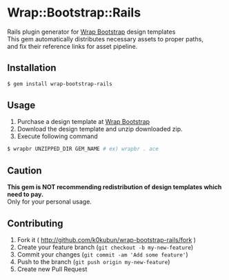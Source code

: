 # Wrap::Bootstrap::Rails

Rails plugin generator for [Wrap Bootstrap](https://wrapbootstrap.com/) design templates  
This gem automatically distributes necessary assets to proper paths,  
and fix their reference links for asset pipeline.

## Installation

```bash
$ gem install wrap-bootstrap-rails
```

## Usage

1. Purchase a design template at [Wrap Bootstrap](https://wrapbootstrap.com/)
2. Download the design template and unzip downloaded zip.
3. Execute following command

```bash
$ wrapbr UNZIPPED_DIR GEM_NAME # ex) wrapbr . ace
```

## Caution

**This gem is NOT recommending redistribution of design templates which need to pay.**  
Only for your personal usage.

## Contributing

1. Fork it ( http://github.com/k0kubun/wrap-bootstrap-rails/fork )
2. Create your feature branch (`git checkout -b my-new-feature`)
3. Commit your changes (`git commit -am 'Add some feature'`)
4. Push to the branch (`git push origin my-new-feature`)
5. Create new Pull Request
